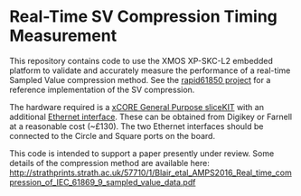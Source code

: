 # Real-Time SV Compression Timing Measurement

This repository contains code to use the XMOS XP-SKC-L2 embedded platform to validate and accurately measure the performance of a real-time Sampled Value compression method. See the [rapid61850 project](https://github.com/stevenblair/rapid61850#real-time-compression-of-sampled-values-data) for a reference implementation of the SV compression.

The hardware required is a [xCORE General Purpose sliceKIT](https://www.xmos.com/support/boards?product=15825) with an additional [Ethernet interface](https://www.xmos.com/support/boards?product=15830). These can be obtained from Digikey or Farnell at a reasonable cost (~£130). The two Ethernet interfaces should be connected to the Circle and Square ports on the board.

This code is intended to support a paper presently under review. Some details of the compression method are available here: http://strathprints.strath.ac.uk/57710/1/Blair_etal_AMPS2016_Real_time_compression_of_IEC_61869_9_sampled_value_data.pdf
